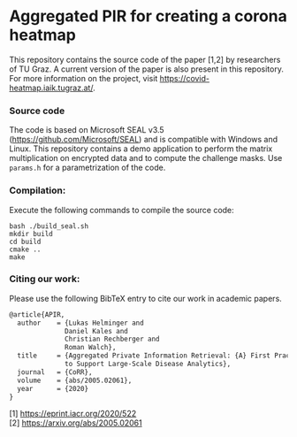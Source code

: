 # Aggregated PIR for creating a corona heatmap

This repository contains the source code of the paper [1,2] by researchers of TU Graz. A current version of the paper is also present in this repository. For more information on the project, visit https://covid-heatmap.iaik.tugraz.at/.

### Source code
The code is based on Microsoft SEAL v3.5 (https://github.com/Microsoft/SEAL) and is compatible with Windows and Linux.
This repository contains a demo application to perform the matrix multiplication on encrypted data and to compute the challenge masks. Use `params.h` for a parametrization of the code.

### Compilation:
Execute the following commands to compile the source code:
```
bash ./build_seal.sh
mkdir build
cd build
cmake ..
make
```

### Citing our work:
Please use the following BibTeX entry to cite our work in academic papers.

```tex
@article{APIR,
  author    = {Lukas Helminger and
              Daniel Kales and
              Christian Rechberger and
              Roman Walch},
  title     = {Aggregated Private Information Retrieval: {A} First Practical Implementation
              to Support Large-Scale Disease Analytics},
  journal   = {CoRR},
  volume    = {abs/2005.02061},
  year      = {2020}
}
```


[1] https://eprint.iacr.org/2020/522 <br/>
[2] https://arxiv.org/abs/2005.02061
